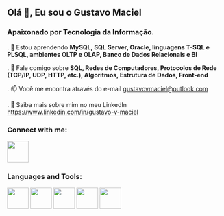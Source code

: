 ## Olá 👋, Eu sou o Gustavo Maciel
  

### Apaixonado por Tecnologia da Informação.


. 🌱 Estou aprendendo **MySQL, SQL Server, Oracle, linguagens T-SQL e PLSQL, ambientes OLTP e OLAP, Banco de Dados Relacionais e BI**

. 💬 Fale comigo sobre **SQL, Redes de Computadores, Protocolos de Rede (TCP/IP, UDP, HTTP, etc.), Algoritmos, Estrutura de Dados, Front-end**

. 📫 Você me encontra através do e-mail gustavovmaciel@outlook.com

. 📄 Saiba mais sobre mim no meu LinkedIn https://www.linkedin.com/in/gustavo-v-maciel 

### Connect with me:
<a href="https://www.linkedin.com/in/gustavo-v-maciel">
  <img width="50" height="50" src="https://cdn.jsdelivr.net/gh/devicons/devicon/icons/linkedin/linkedin-original.svg" />
</a>

### Languages and Tools:

<div display="inline">
  <img width="50" height="50" src="https://cdn.jsdelivr.net/gh/devicons/devicon/icons/c/c-original.svg" /> 
  <img width="50" height="50" src="https://cdn.jsdelivr.net/gh/devicons/devicon/icons/git/git-plain-wordmark.svg" />
  <img width="50" height="50" src="https://cdn.jsdelivr.net/gh/devicons/devicon/icons/mysql/mysql-original-wordmark.svg" />
  <img width="50" height="50" src="https://cdn.jsdelivr.net/gh/devicons/devicon/icons/javascript/javascript-plain.svg" />
  <img width="50" height="50" src="https://cdn.jsdelivr.net/gh/devicons/devicon/icons/oracle/oracle-original.svg" />      
</div>

          
